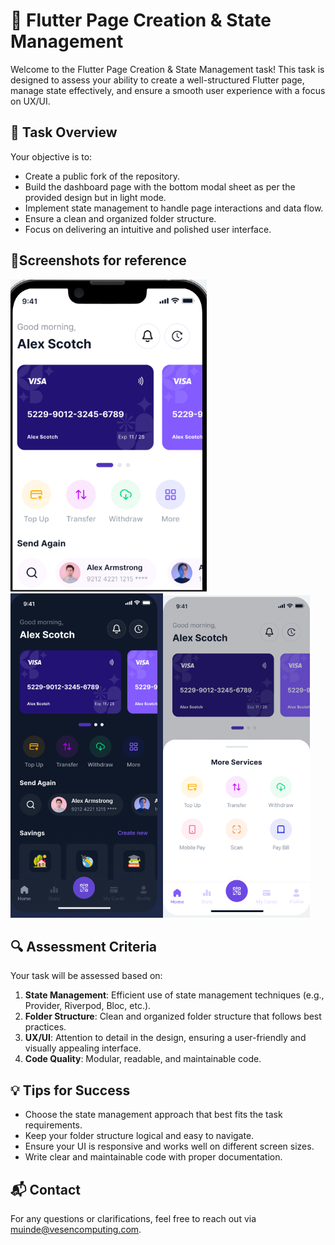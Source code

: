 # 📱 Flutter Page Creation & State Management

Welcome to the Flutter Page Creation & State Management task! This task is designed to assess your ability to create a well-structured Flutter page, manage state effectively, and ensure a smooth user experience with a focus on UX/UI.

## 📝 Task Overview

Your objective is to:

- Create a public fork of the repository.
- Build the dashboard page with the bottom modal sheet as per the provided design but in light mode.
- Implement state management to handle page interactions and data flow.
- Ensure a clean and organized folder structure.
- Focus on delivering an intuitive and polished user interface.

## 📂Screenshots for reference

![home_page 1](images/home_page_2.png)![home_page 2](images/home_page.png)![bottom sheet](images/modal_sheet.png)

## 🔍 Assessment Criteria

Your task will be assessed based on:

1. **State Management**: Efficient use of state management techniques (e.g., Provider, Riverpod, Bloc, etc.).
2. **Folder Structure**: Clean and organized folder structure that follows best practices.
3. **UX/UI**: Attention to detail in the design, ensuring a user-friendly and visually appealing interface.
4. **Code Quality**: Modular, readable, and maintainable code.

## 💡 Tips for Success

- Choose the state management approach that best fits the task requirements.
- Keep your folder structure logical and easy to navigate.
- Ensure your UI is responsive and works well on different screen sizes.
- Write clear and maintainable code with proper documentation.

## 📬 Contact

For any questions or clarifications, feel free to reach out via [muinde@vesencomputing.com](mailto:muinde@vesencomputing.com).
